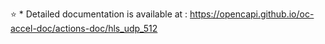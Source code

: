 :star: * Detailed documentation is available at : <https://opencapi.github.io/oc-accel-doc/actions-doc/hls_udp_512>
